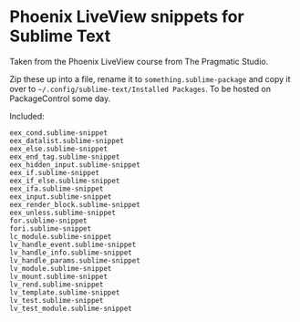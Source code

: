 # Phoenix LiveView snippets for Sublime Text

Taken from the Phoenix LiveView course from The Pragmatic Studio.

Zip these up into a file, rename it to `something.sublime-package` and copy it over to `~/.config/sublime-text/Installed Packages`. To be hosted on PackageControl some day.

Included:

```eex_checkbox_input.sublime-snippet
eex_cond.sublime-snippet
eex_datalist.sublime-snippet
eex_else.sublime-snippet
eex_end_tag.sublime-snippet
eex_hidden_input.sublime-snippet
eex_if.sublime-snippet
eex_if_else.sublime-snippet
eex_ifa.sublime-snippet
eex_input.sublime-snippet
eex_render_block.sublime-snippet
eex_unless.sublime-snippet
for.sublime-snippet
fori.sublime-snippet
lc_module.sublime-snippet
lv_handle_event.sublime-snippet
lv_handle_info.sublime-snippet
lv_handle_params.sublime-snippet
lv_module.sublime-snippet
lv_mount.sublime-snippet
lv_rend.sublime-snippet
lv_template.sublime-snippet
lv_test.sublime-snippet
lv_test_module.sublime-snippet
```

